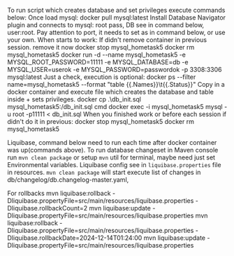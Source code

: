 To run script which creates database and set privileges execute commands below:
    Once load mysql:
        docker pull mysql:latest
        Install Database Navigator plugin and connects to mysql: root pass, DB see in command below, user:root. Pay attention to port, it needs to set as in command below, or use your own.
When starts to work:
    If didn't remove container in previous session. remove it now
        docker stop mysql_hometask5
        docker rm mysql_hometask5
docker run -d --name mysql_hometask5 -e MYSQL_ROOT_PASSWORD=11111 -e MYSQL_DATABASE=db -e MYSQL_USER=userok -e MYSQL_PASSWORD=passwordok -p 3308:3306 mysql:latest
Just a check, execution is optional:
    docker ps --filter name=mysql_hometask5 --format "table {{.Names}}\t{{.Status}}"
Copy in a docker container and execute file which creates the database and table inside + sets privileges.
    docker cp .\db_init.sql mysql_hometask5:/db_init.sql
    cmd
    docker exec -i mysql_hometask5 mysql -u root -p11111 < db_init.sql
When you finished work or before each session if didn't do it in previous:
    docker stop mysql_hometask5
    docker rm mysql_hometask5

Liquibase, command below need to run each time after docker container was up(commands above).
To run database changeset in Maven console run `mvn clean package` or setup `mvn` util for terminal, maybe need just set Environmental variables.
Liquibase config see in `liquibase.properties` file in resources.
`mvn clean package` will start execute list of changes in db/changelog/db.changelog-master.yaml, 

For rollbacks
    mvn liquibase:rollback -Dliquibase.propertyFile=src/main/resources/liquibase.properties -Dliquibase.rollbackCount=2
    mvn liquibase:update -Dliquibase.propertyFile=src/main/resources/liquibase.properties
    mvn liquibase:rollback -Dliquibase.propertyFile=src/main/resources/liquibase.properties -Dliquibase.rollbackDate=2024-12-14T01:24:00
    mvn liquibase:update -Dliquibase.propertyFile=src/main/resources/liquibase.properties


